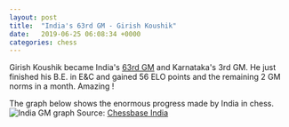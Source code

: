 ```yaml
---
layout: post
title:  "India's 63rd GM - Girish Koushik"
date:   2019-06-25 06:08:34 +0000
categories: chess
---
```


Girish Koushik became India's [63rd
GM](https://chessbase.in/news/Girih-Koushik-becomes-Indias-63rd-GM) and
Karnataka's 3rd GM. He just finished his B.E. in E&C and gained 56 ELO
points and the remaining 2 GM norms in a month. Amazing !

The graph below shows the enormous progress made by India in chess.
![India GM graph](https://chessbase.in/images/Graph)
Source: [Chessbase India](https://chessbase.in)
